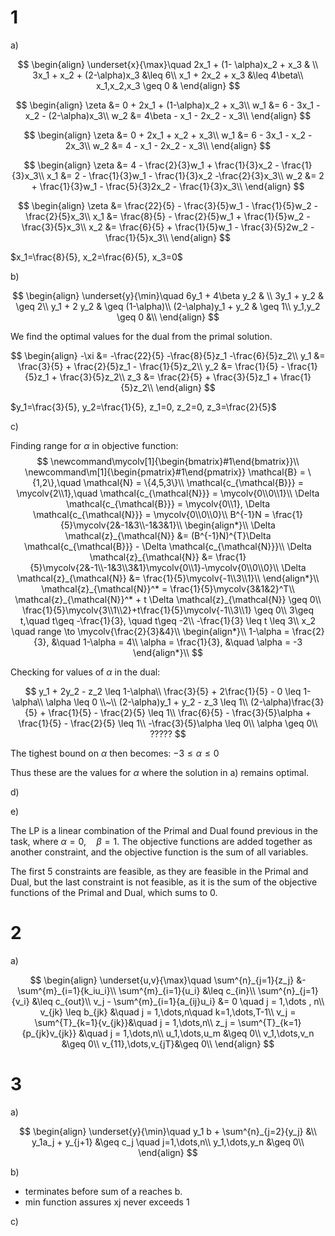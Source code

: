 # 1

a)

$$
\begin{align}
\underset{x}{\max}\quad 2x_1 + (1- \alpha)x_2 + x_3 & \\
3x_1 + x_2 + (2-\alpha)x_3 &\leq 6\\
x_1 + 2x_2 + x_3 &\leq 4\beta\\
x_1,x_2,x_3 \geq 0 &
\end{align}
$$

$$
\begin{align}
\zeta &= 0 + 2x_1 + (1-\alpha)x_2 + x_3\\
w_1 &= 6 - 3x_1 - x_2 - (2-\alpha)x_3\\
w_2 &= 4\beta - x_1 - 2x_2 - x_3\\
\end{align}
$$

$$
\begin{align}
\zeta &= 0 + 2x_1 + x_2 + x_3\\
w_1 &= 6 - 3x_1 - x_2 - 2x_3\\
w_2 &= 4 - x_1 - 2x_2 - x_3\\
\end{align}
$$

$$
\begin{align}
\zeta &= 4 - \frac{2}{3}w_1 + \frac{1}{3}x_2 - \frac{1}{3}x_3\\
x_1 &= 2 - \frac{1}{3}w_1 - \frac{1}{3}x_2 -\frac{2}{3}x_3\\
w_2 &= 2 + \frac{1}{3}w_1 - \frac{5}{3}2x_2 - \frac{1}{3}x_3\\
\end{align}
$$

$$
\begin{align}
\zeta &= \frac{22}{5} - \frac{3}{5}w_1 - \frac{1}{5}w_2 - \frac{2}{5}x_3\\
x_1 &= \frac{8}{5} - \frac{2}{5}w_1 + \frac{1}{5}w_2 - \frac{3}{5}x_3\\
x_2 &= \frac{6}{5} + \frac{1}{5}w_1 - \frac{3}{5}2w_2 - \frac{1}{5}x_3\\
\end{align}
$$


$x_1=\frac{8}{5}, x_2=\frac{6}{5}, x_3=0$

b)

$$
\begin{align}
\underset{y}{\min}\quad 6y_1 + 4\beta y_2 & \\
3y_1 + y_2 & \geq 2\\
y_1 + 2 y_2 & \geq (1-\alpha)\\
(2-\alpha)y_1 + y_2 & \geq 1\\
y_1,y_2 \geq 0 &\\
\end{align}
$$

We find the optimal values for the dual from the primal solution.

$$
\begin{align}
-\xi &= -\frac{22}{5} -\frac{8}{5}z_1 -\frac{6}{5}z_2\\
y_1 &= \frac{3}{5} + \frac{2}{5}z_1 - \frac{1}{5}z_2\\
y_2 &= \frac{1}{5} - \frac{1}{5}z_1 + \frac{3}{5}z_2\\
z_3 &= \frac{2}{5} + \frac{3}{5}z_1 + \frac{1}{5}z_2\\
\end{align}
$$

$y_1=\frac{3}{5}, y_2=\frac{1}{5}, z_1=0, z_2=0, z_3=\frac{2}{5}$


c)

Finding range for $\alpha$ in objective function:
$$
\newcommand\mycolv[1]{\begin{bmatrix}#1\end{bmatrix}}\\
\newcommand\m[1]{\begin{pmatrix}#1\end{pmatrix}} 
\mathcal{B} = \{1,2\},\quad \mathcal{N} = \{4,5,3\}\\
\mathcal{c_{\mathcal{B}}} = \mycolv{2\\1},\quad \mathcal{c_{\mathcal{N}}} = \mycolv{0\\0\\1}\\
\Delta \mathcal{c_{\mathcal{B}}} = \mycolv{0\\1}, \Delta \mathcal{c_{\mathcal{N}}} = \mycolv{0\\0\\0}\\
B^{-1}N = \frac{1}{5}\mycolv{2&-1&3\\-1&3&1}\\
\begin{align*}\\
\Delta \mathcal{z}_{\mathcal{N}} &= (B^{-1}N)^{T}\Delta \mathcal{c_{\mathcal{B}}} - \Delta \mathcal{c_{\mathcal{N}}}\\
\Delta \mathcal{z}_{\mathcal{N}} &= \frac{1}{5}\mycolv{2&-1\\-1&3\\3&1}\mycolv{0\\1}-\mycolv{0\\0\\0}\\
\Delta \mathcal{z}_{\mathcal{N}} &= \frac{1}{5}\mycolv{-1\\3\\1}\\
\end{align*}\\
\mathcal{z}_{\mathcal{N}}^* = \frac{1}{5}\mycolv{3&1&2}^T\\
\mathcal{z}_{\mathcal{N}}^* + t \Delta \mathcal{z}_{\mathcal{N}} \geq 0\\
\frac{1}{5}\mycolv{3\\1\\2}+t\frac{1}{5}\mycolv{-1\\3\\1} \geq 0\\
3\geq t,\quad t\geq -\frac{1}{3}, \quad t\geq -2\\
-\frac{1}{3} \leq t \leq 3\\
x_2 \quad range \to \mycolv{\frac{2}{3}&4}\\
\begin{align*}\\
1-\alpha = \frac{2}{3}, &\quad 1-\alpha = 4\\
\alpha = \frac{1}{3}, &\quad \alpha = -3
\end{align*}\\
$$

Checking for values of $\alpha$ in the dual:

$$
y_1 + 2y_2 - z_2 \leq 1-\alpha\\
\frac{3}{5} + 2\frac{1}{5} - 0 \leq 1-\alpha\\
\alpha \leq 0
\\~\\
(2-\alpha)y_1 + y_2 - z_3 \leq 1\\
(2-\alpha)\frac{3}{5} + \frac{1}{5} - \frac{2}{5} \leq 1\\
\frac{6}{5} - \frac{3}{5}\alpha + \frac{1}{5} - \frac{2}{5} \leq 1\\
-\frac{3}{5}\alpha \leq 0\\
\alpha \geq 0\\
?????
$$

The tighest bound on $\alpha$ then becomes: $-3 \leq \alpha \leq 0$

Thus these are the values for $\alpha$ where the solution in a) remains optimal.


d)

e)

The LP is a linear combination of the Primal and Dual found previous in the task,
where $\alpha =0,\quad \beta = 1$.
The objective functions are added together as another constraint, 
and the objective function is the sum of all variables.

The first 5 constraints are feasible, as they are feasible in the Primal and Dual,
but the last constraint is not feasible, as it is the sum of the objective functions 
of the Primal and Dual, which sums to 0.


# 2

a)

$$
\begin{align}
\underset{u,v}{\max}\quad \sum^{n}_{j=1}{z_j} &- \sum^{m}_{i=1}{k_iu_i}\\
\sum^{m}_{i=1}{u_i} &\leq c_{in}\\
\sum^{n}_{j=1}{v_i} &\leq c_{out}\\
v_j - \sum^{m}_{i=1}{a_{ij}u_i} &= 0 \quad j = 1,\dots , n\\
v_{jk} \leq b_{jk} &\quad j = 1,\dots,n\quad k=1,\dots,T-1\\
v_j = \sum^{T}_{k=1}{v_{jk}}&\quad j = 1,\dots,n\\
z_j = \sum^{T}_{k=1}{p_{jk}v_{jk}} &\quad j = 1,\dots,n\\
u_1,\dots,u_m &\geq 0\\
v_1,\dots,v_n &\geq 0\\
v_{11},\dots,v_{jT}&\geq 0\\
\end{align}
$$



# 3 

a) 

$$
\begin{align}
\underset{y}{\min}\quad y_1 b + \sum^{n}_{j=2}{y_j} &\\
y_1a_j + y_{j+1} &\geq c_j \quad j=1,\dots,n\\
y_1,\dots,y_n &\geq 0\\
\end{align}
$$

b)

- terminates before sum of a reaches b.
- min function assures xj never exceeds 1


c) 


